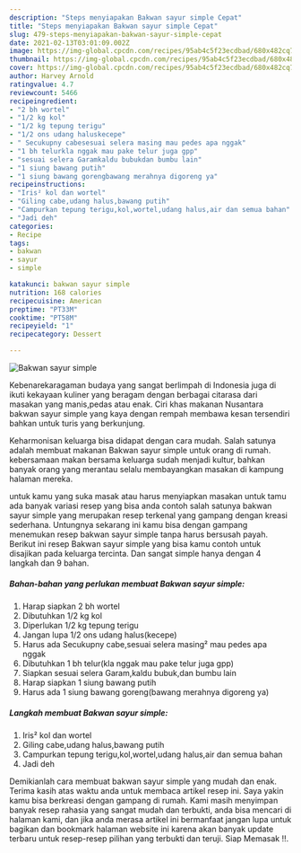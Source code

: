 ```yaml
---
description: "Steps menyiapakan Bakwan sayur simple Cepat"
title: "Steps menyiapakan Bakwan sayur simple Cepat"
slug: 479-steps-menyiapakan-bakwan-sayur-simple-cepat
date: 2021-02-13T03:01:09.002Z
image: https://img-global.cpcdn.com/recipes/95ab4c5f23ecdbad/680x482cq70/bakwan-sayur-simple-foto-resep-utama.jpg
thumbnail: https://img-global.cpcdn.com/recipes/95ab4c5f23ecdbad/680x482cq70/bakwan-sayur-simple-foto-resep-utama.jpg
cover: https://img-global.cpcdn.com/recipes/95ab4c5f23ecdbad/680x482cq70/bakwan-sayur-simple-foto-resep-utama.jpg
author: Harvey Arnold
ratingvalue: 4.7
reviewcount: 5466
recipeingredient:
- "2 bh wortel"
- "1/2 kg kol"
- "1/2 kg tepung terigu"
- "1/2 ons udang haluskecepe"
- " Secukupny cabesesuai selera masing mau pedes apa nggak"
- "1 bh telurkla nggak mau pake telur juga gpp"
- "sesuai selera Garamkaldu bubukdan bumbu lain"
- "1 siung bawang putih"
- "1 siung bawang gorengbawang merahnya digoreng ya"
recipeinstructions:
- "Iris² kol dan wortel"
- "Giling cabe,udang halus,bawang putih"
- "Campurkan tepung terigu,kol,wortel,udang halus,air dan semua bahan"
- "Jadi deh"
categories:
- Recipe
tags:
- bakwan
- sayur
- simple

katakunci: bakwan sayur simple 
nutrition: 168 calories
recipecuisine: American
preptime: "PT33M"
cooktime: "PT58M"
recipeyield: "1"
recipecategory: Dessert

---
```



![Bakwan sayur simple](https://img-global.cpcdn.com/recipes/95ab4c5f23ecdbad/680x482cq70/bakwan-sayur-simple-foto-resep-utama.jpg)

Kebenarekaragaman budaya yang sangat berlimpah di Indonesia juga di ikuti kekayaan kuliner yang beragam dengan berbagai citarasa dari masakan yang manis,pedas atau enak. Ciri khas makanan Nusantara bakwan sayur simple yang kaya dengan rempah membawa kesan tersendiri bahkan untuk turis yang berkunjung.




Keharmonisan keluarga bisa didapat dengan cara mudah. Salah satunya adalah membuat makanan Bakwan sayur simple untuk orang di rumah. kebersamaan makan bersama keluarga sudah menjadi kultur, bahkan banyak orang yang merantau selalu membayangkan masakan di kampung halaman mereka.

untuk kamu yang suka masak atau harus menyiapkan masakan untuk tamu ada banyak variasi resep yang bisa anda contoh salah satunya bakwan sayur simple yang merupakan resep terkenal yang gampang dengan kreasi sederhana. Untungnya sekarang ini kamu bisa dengan gampang menemukan resep bakwan sayur simple tanpa harus bersusah payah.
Berikut ini resep Bakwan sayur simple yang bisa kamu contoh untuk disajikan pada keluarga tercinta. Dan sangat simple hanya dengan 4 langkah dan 9 bahan.


<!--inarticleads1-->

##### Bahan-bahan yang perlukan membuat Bakwan sayur simple:

1. Harap siapkan 2 bh wortel
1. Dibutuhkan 1/2 kg kol
1. Diperlukan 1/2 kg tepung terigu
1. Jangan lupa 1/2 ons udang halus(kecepe)
1. Harus ada  Secukupny cabe,sesuai selera masing² mau pedes apa nggak
1. Dibutuhkan 1 bh telur(kla nggak mau pake telur juga gpp)
1. Siapkan sesuai selera Garam,kaldu bubuk,dan bumbu lain
1. Harap siapkan 1 siung bawang putih
1. Harus ada 1 siung bawang goreng(bawang merahnya digoreng ya)




<!--inarticleads2-->

##### Langkah membuat  Bakwan sayur simple:

1. Iris² kol dan wortel
1. Giling cabe,udang halus,bawang putih
1. Campurkan tepung terigu,kol,wortel,udang halus,air dan semua bahan
1. Jadi deh




Demikianlah cara membuat bakwan sayur simple yang mudah dan enak. Terima kasih atas waktu anda untuk membaca artikel resep ini. Saya yakin kamu bisa berkreasi dengan gampang di rumah. Kami masih menyimpan banyak resep rahasia yang sangat mudah dan terbukti, anda bisa mencari di halaman kami, dan jika anda merasa artikel ini bermanfaat jangan lupa untuk bagikan dan bookmark halaman website ini karena akan banyak update terbaru untuk resep-resep pilihan yang terbukti dan teruji. Siap Memasak !!. 
